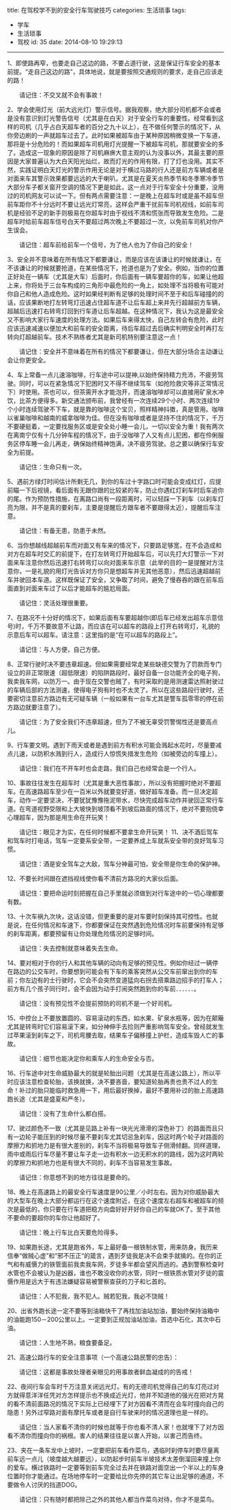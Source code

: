 title: 在驾校学不到的安全行车驾驶技巧
categories: 生活琐事
tags:
  - 学车
  - 生活琐事
  - 驾校
id: 35
date: 2014-08-10 19:29:13
---

1、即使路再窄，也要走自己这边的路，不要占道行驶，这是保证行车安全的基本前提。“走自己这边的路”，具体地说，就是要按照交通规则的要求，走自己应该走的路！

　　请记住：不交叉就不会有事故！

2、学会使用灯光（前大远光灯）警示信号。据我观察，绝大部分司机都不会或者是没有意识到灯光警告信号（尤其是在白天）对于安全行车的重要性。经常看到这样的司机（几乎占白天超车者的百分之九十以上），在不做任何警示的情况下，从你旁边刷的一声就超车过去了。此时如果被超车由于某种原因稍微变换一下车道，那将是十分危险的！而如果超车司机用灯光提醒一下被超车司机，那就要安全的多了。造成这一现象的原因是除了司机麻痹大意主观的认为没事以外，其最主要的原因是大家普遍认为大白天阳光灿烂，故而灯光的作用有限，打了灯也没用。其实不然，实践证明白天灯光的警示作用无论是对于横过马路的行人还是前方车辆或者是对面来车其警示效果都要远远的大于喇叭，尤其是在夏天炎热季节和冬季寒冷季节大部分车子都关窗开空调的情况下更是如此，这一点对于行车安全十分重要，没用过的司机网友可以试一下。但有两点需要注意：一是晚上在超车时或是虽不超车但前车距你不十分远时不要让远光灯常亮，这样会严重干扰前车司机视线，如前车司机是经验不足的新手则极易在你超车时由于视线不清和慌张而导致发生危险。二是超车时给前车超车信号白天不要超过两次晚上不要超过一次，以免前车司机对你产生误会。

　　请记住：超车前给前车一个信号，为了他人也为了你自己的安全！

3、安全并不意味着在所有情况下都要谦让，而是应该在该谦让的时候就谦让，在不该谦让的时候就要抢道，在某些情况下，抢道也是为了安全。例如，当你的位置正好处在一辆车（尤其是大车）后面时，你后面有一辆车要超你的车，如果让他超上来，你将处于三台车构成的三角形中最危险的一角上，如处理不当将极有可能对你自己和他人造成危险。这时如果经判断有足够的处理时间不至于和后车碰撞的的话，应该果断地打左转弯灯迅速占住超车道不让后车超上来并先行超越前方车辆，超越后迅速打右转弯灯回到行车道让后车超越。在这种情况下，我认为这是最安全又不影响大家行车速度的处理方法。如果后车来得太快，自己左转会有危险，此时应该迅速减速以便加大和前车的安全距离，待后车超过去后确实判明安全时再打左转向灯超越前车。技术不熟练者尤其是新司机特别要注意这一点！

　　请记住：安全并不意味着在所有的情况下都要谦让，但在大部分场合主动谦让会让你更安全。

4、车上常备一点儿速溶咖啡，行车途中可以提神,以始终保持精力充沛，不疲劳驾驶。同时，可以在紧急情况下犯困时又不得不继续驾车（如抢险救灾等非正常情况下）时使用。茶也可以，但茶需开水才能泡开，而速溶咖啡却可以直接用矿泉水冲饮，比茶方便得多。新交通法颁布前，我曾经有一次连续29个小时、两次连续19个小时连续驾驶不下车，就是靠的咖啡这个宝贝，照样精神抖擞，真是管用。咖啡以雀巢咖啡和越南的威拿咖啡为佳。但在没有咖啡或者是坚持不住的情况下，千万不要硬挺着，一定要找服务区或是安全处小睡一会儿，一切以安全为重！我有两次在离南宁仅有十几分钟车程的情况下，由于没咖啡了人又有点儿犯困，都在伶俐服务区停车睡一会儿再走，确保始终精神饱满，决不疲劳驾驶。总之要以确保行车安全为前提。

　　请记住：生命只有一次。

5、遇前方绿灯时间估计所剩无几，到你的车过十字路口时可能会变成红灯，应提前瞄一下后视镜，看后面有无跟你跟的比较紧的车，防止你遇红灯刹车时后车追你的尾。作为预防性措施，在离路口尚有一段距离时，可以轻踩一下刹车（以刹车灯亮为限，并不是真的要刹车，主要是提醒后方跟车者不要跟得太近），提醒后车注意。

　　请记住：有备无患，防患于未然。

6、当你想越线超越前车而对面又有车来的情况下，只要路足够宽，在不会造成和对方在超车时交汇的前提下，在打左转弯灯开始超车后，可以先打大灯警示一下对面来车注意你然后迅速打右转弯灯以向对面来车示意（此举的目的一是提醒对方注意你，一是礼貌的用灯光告诉对方你只是想超车并无其他恶意），然后迅速超越前车并驶回本车道。这样既保证了安全，又争取了时间，避免了慢吞吞的跟在前车后面直到对面来车过了以后才能超车的尴尬局面。

　　请记住：灵活处理很重要。

7、在路况不十分好的情况下，如果后面有车要超越你(即后车已经发出超车示意信号)时，千万不要故意不让路，而应该在可以超车的路段上打开右转弯灯，礼貌的示意后车可以超车。请注意：这里指的是“在可以超车的路段上”。

　　请记住：与人方便，自己方便。

8、正常行驶时决不要违章超速。但如果需要经常走某些缺德交警为了罚款而专门设立的非正常限速（超低限速）的陷阱路段时，最好自备一台功能齐全的电子狗，我卖我车网，以防万一。由于现在交警也贼了，有时采取的是用测速雷达照射驶过的车辆后部的方法测速，使得电子狗有时也不太灵了。所以在这些路段行驶时，还要密切注意前方路边有无可疑车辆（一般如果有一台车尤其是警车孤零零的停在前方路边就要注意了）。

　　请记住：为了安全我们不违章超速，但为了不被无辜受罚警惕性还是要高点儿。

9、行车要文明。遇到下雨天或者是遇到前方有积水可能会溅起水花时，尽量要减点儿速，以防积水溅到行人，造成行人惊慌失措发生危险（如被旁边的车撞上）。

　　请记住：我们在不开车时也会走路，我们自己也经常会是一个行人。

10、事故往往发生在超车时（尤其是重大恶性事故），所以没有把握时绝对不要超车。在高速路超车至少在一百米以外就要变好道，做好超车准备。而一旦决定超车，动作一定要坚决，不要犹犹豫豫拖泥带水，尽快完成超车动作并驶回正常行车道。在弯道视野受限和上大坡快到坡顶看不到坡后路面的情况下，绝对不要抱侥幸心理超车，因为那是用生命在开玩笑！

　　请记住：眼见才为实，在任何时候都不要拿生命开玩笑！
11、决不酒后驾车和驾车时打电话，驾车一定要系安全带，一定要养成上车就系安全带的良好驾车习惯。

　　请记住：酒是安全驾车之大敌，驾车分神最可怕，安全带是你生命的保护神。

12、不要长时间跟在遮挡视线使你看不清前方路况的大家伙后面。

　　请记住：要把命运时刻把握在自己手里就必须做到对行车途中的一切心理都要有数。

13、十次车祸九次块，这话没错，但更重要的是对车要时刻保持其可控性。也就是说，在任何情况和车速下，你都要保证在突然遇到危险情况时车前要保持有足够的刹车距离，都要预留有让你处理危险情况的足够时间。

　　请记住：失去控制就意味着失去生命。

14、要对相对于你的行人和其他车辆的动向有足够的预见性。例如你经过一辆停在路边的公交车时，你要想到可能会有下车的乘客突然从公交车前窜出到你的车前；你左边有的士行驶时，它会不会突然变道猛向右拐去搭乘路边招手的打车人；前方有几个孩子同行时，会不会因为动手打闹突然跑到你的车前．．．．．．。

　　请记住：没有预见性不会提前预防的司机不是一个好司机。

15、中控台上不要放置圆的、容易滚动的东西，如水果、矿泉水瓶等，因为在颠簸尤其是转弯时它们容易滚下来，如分神伸手去捡则严重影响驾车安全。曾经就发生过苹果滚到刹车之下，司机弯腰去取，结果车子偏移撞上护栏，造成车毁人亡的事故。

　　请记住：细节也能决定你和乘车人的生命安全与否。

16、行车途中对生命威胁最大的就是轮胎出问题（尤其是在高速公路上），所以平时应该注意检查轮胎，该换就换，决不要吝啬，要知道轮胎再贵也贵不过人的生命！补过的胎只能临时救急用一下，用后最好换掉，最好不要用补过的胎上高速路跑长途（尤其是盛夏和严冬）。

　　请记住：没有了生命什么都白搭。

17、驶过颜色不一致（尤其是见路上补有一块光光滑滑的深色补丁）的路面而且只有一边轮子能压到的时候尽量不要刹车尤其切忌急刹车，因这时两个轮子对路面的摩擦力和抓地力是有很大差别的，刹车不当将极易导致车子侧滑倾翻。同样道理，雨中或雨后行车尽量不要让车子走一边有积水一边无积水的的路线，因为这时两轮的摩擦力和抓地力也是有很大不同的，刹车不当容易发生事故。

　　请记住：你意想不到的地方往往是要命的。

18、晚上在高速路上的最安全行车速度是90公里／小时左右。因为对你威胁最大的大型车在晚上大部分都运行在这个速度附近，在这个速度左右超车和被超车的频次是最低的，你只要在行车道把稳方向盘好好开好你自己的车就OK了。至于其他不要命的要超你的车你让他超好了。

　　请记住：晚上行车比白天要危险得多。

19、如果跑长途，尤其是跑省外，车上最好备一根铁制水管，用来防身。我历来信奉“做贼心虚”和“邪不压正“的箴言，遇到歹徒我是决不会束手就擒的。在你的正气和有威慑力的铁管面前我卖我车网，歹徒多半都会望风而逃的。遇到警察检查时水管也不会被认为是凶器，谁也不敢没收你的水管，同时一根铁质水管对歹徒的震慑作用是远大于有违法嫌疑容易被警察查获的刀子和匕首的。

　　请记住：人不犯我，我不犯人。贼若犯我，我必不饶贼！

20、出省外跑长途一定不要等到油箱快干了再找加油站加油，要始终保持油箱中的油能跑150－200公里以上。一定要到正规加油站加油，首选中石化，其次中石油。

　　请记住：人生地不熟，粮食要备足。

21、高速公路行车的安全注意事项（一个高速公路民警的忠告）：

　　请记住：这都是事故处理者亲眼见的用事故者鲜血凝成的的告戒！

22、夜间行车会车时千万注意关闭远光灯。有的无德司机觉得自己的车灯亮过对方就得意洋洋任凭对方怎样提示也不换成近光灯，他并不知道他的强光在把对方晃的看不清前面路况的情况下实际上已经埋下了对方因看不清而在会车时撞向自己的隐患！另外过窄路对面有摩托车或者是自行车驶来时的情况道理也是一样的。

　　请记住：当人家看不清你的时候也就等于你也看不清人家！也就埋下了对方因看不清你而撞向你的祸根。害人的结果往往是以害人开始，以害己而告终。

23、夹在一条车龙中上坡时，一定要把前车看作菜鸟，遇临时刹停车时要尽量离前车远一点儿（坡度越大越要远），以防起步时前车半坡技术太差倒溜回来撞上你的爱车。横过铁路时一定要等到前车完全过去并在铁路对面空出一个半以上的车身位置时你才能通过。在场地停车时一定要给比你先停的其它车让出足够的通道，不要做令人讨厌的挡道DOG。

　　请记住：只有随时都把除己之外的其他人都当作菜鸟对待，你才不是菜鸟。